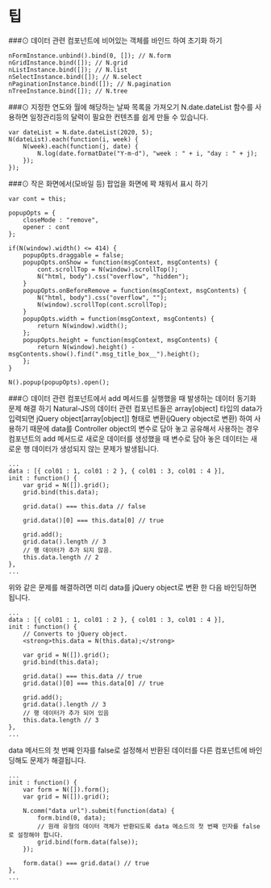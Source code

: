팁
===

###⊙ 데이터 관련 컴포넌트에 비어있는 객체를 바인드 하여 초기화 하기
```
nFormInstance.unbind().bind(0, []); // N.form
nGridInstance.bind([]); // N.grid
nListInstance.bind([]); // N.list
nSelectInstance.bind([]); // N.select
nPaginationInstance.bind([]); // N.pagination
nTreeInstance.bind([]); // N.tree
```

###⊙ 지정한 연도와 월에 해당하는 날짜 목록을 가져오기
N.date.dateList 함수를 사용하면 일정관리등의 달력이 필요한 컨텐츠를 쉽게 만들 수 있습니다.
```
var dateList = N.date.dateList(2020, 5);
N(dateList).each(function(i, week) {
    N(week).each(function(j, date) {
        N.log(date.formatDate("Y-m-d"), "week : " + i, "day : " + j);
    });
});
```

###⊙ 작은 화면에서(모바일 등) 팝업을 화면에 꽉 채워서 표시 하기
```
var cont = this;

popupOpts = {
    closeMode : "remove",
    opener : cont
};

if(N(window).width() <= 414) {
    popupOpts.draggable = false;
    popupOpts.onShow = function(msgContext, msgContents) {
        cont.scrollTop = N(window).scrollTop();
        N("html, body").css("overflow", "hidden");
    }
    popupOpts.onBeforeRemove = function(msgContext, msgContents) {
        N("html, body").css("overflow", "");
        N(window).scrollTop(cont.scrollTop);
    }
    popupOpts.width = function(msgContext, msgContents) {
        return N(window).width();
    };
    popupOpts.height = function(msgContext, msgContents) {
        return N(window).height() - msgContents.show().find(".msg_title_box__").height();
    };
}

N().popup(popupOpts).open();
```

###⊙ 데이터 관련 컴포넌트에서 add 메서드를 실행했을 때 발생하는 데이터 동기화 문제 해결 하기
Natural-JS의 데이터 관련 컴포넌트들은 array[object] 타입의 data가 입력되면 jQuery object[array[object]] 형태로 변환(jQuery object로 변환) 하여 사용하기 때문에 data를 Controller object의 변수로 담아 놓고 공유해서 사용하는 경우 컴포넌트의 add 메서드로 새로운 데이터를 생성했을 때 변수로 담아 놓은 데이터는 새로운 행 데이터가 생성되지 않는 문제가 발생됩니다.

```
...
data : [{ col01 : 1, col01 : 2 }, { col01 : 3, col01 : 4 }],
init : function() {
    var grid = N([]).grid();
    grid.bind(this.data);

    grid.data() === this.data // false

    grid.data()[0] === this.data[0] // true

    grid.add();
    grid.data().length // 3
    // 행 데이터가 추가 되지 않음.
    this.data.length // 2
},
...
```
위와 같은 문제를 해결하려면 미리 data를 jQuery object로 변환 한 다음 바인딩하면 됩니다.

```
...
data : [{ col01 : 1, col01 : 2 }, { col01 : 3, col01 : 4 }],
init : function() {
    // Converts to jQuery object.
    <strong>this.data = N(this.data);</strong>

    var grid = N([]).grid();
    grid.bind(this.data);

    grid.data() === this.data // true
    grid.data()[0] === this.data[0] // true

    grid.add();
    grid.data().length // 3
    // 행 데이터가 추가 되어 있음
    this.data.length // 3
},
...
```
data 메서드의 첫 번째 인자를 false로 설정해서 반환된 데이터를 다른 컴포넌트에 바인딩해도 문제가 해결됩니다.

```
...
init : function() {
    var form = N([]).form();
    var grid = N([]).grid();

    N.comm("data url").submit(function(data) {
        form.bind(0, data);
        // 원래 유형의 데이터 객체가 반환되도록 data 메소드의 첫 번째 인자를 false로 설정해야 합니다.
        grid.bind(form.data(false));
    });

    form.data() === grid.data() // true
},
...
```